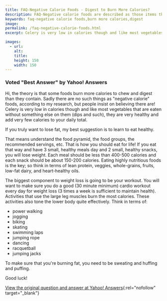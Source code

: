 ```yaml
---
title: FAQ-Negative Calorie Foods - Digest to Burn More Calories?
description: FAQ-Negative calorie foods are described as those items that burn more calories to chew and digest than are actually in the food.  Do they really exist?
keywords: faq-negative calorie foods,burn more calories,digest
image: 
permalink: /faq-negative-calorie-foods.html
excerpt: Celery is very low in calories though and like most vegetables that are eaten without something else on them (dips and such), they are very healthy and add very few calories to your daily total.

images:
  - url: 
    alt: 
    title: 
    height: 150
    width: 150
---
```


### Voted "Best Answer" by Yahoo! Answers

Hi, the theory is that some foods burn more calories to chew and digest than they contain. Sadly there are no such things as "negative calorie" foods, according to my research, but people insist on believing there are! Celery is very low in calories though and like most vegetables that are eaten without something else on them (dips and such), they are very healthy and add very few calories to your daily total.

If you truly want to lose fat, my best suggestion is to learn to eat healthy.

That means understand the food pyramid, the food groups, the recommended servings, etc. That is how you should eat for life! If you eat that way and have 3 small, healthy meals day and 2 small, healthy snacks, you will lose weight. Each meal should be less than 400-500 calories and each snack should be about 150-200 calories. Eating highly nutritious foods is the key; so think in terms of lean protein, veggies, whole-grains, fruits, low-fat dairy, and heart-healthy oils.

The biggest component to weight loss is going to be your workout. You will want to make sure you do a good (30 minute minimum) cardio workout every day for weight loss (3 times a week is sufficient to maintain health). Activities that use the large leg muscles burn the most calories. These activities also tone the lower body quite effectively. Think in terms of:

* power walking
* jogging
* biking
* skating
* swimming laps
* jumping rope
* dancing
* racquetball
* jumping jacks

To make sure that you're burning fat, you need to be sweating and huffing and puffing.

Good luck!

[View the original question and answer at Yahoo! Answers](http://answers.yahoo.com/question/?qid=20081018134024AAhcBeQ){:rel="nofollow" target="_blank"}